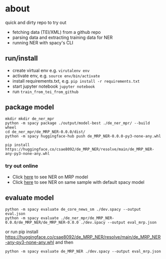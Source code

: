# about

quick and dirty repo to try out
* fetching data (TEI/XML) from a github repo
* parsing data and extracting training data for NER
* running NER with spacy's CLI


## run/install

* create virtual env e.g. `virutalenv env`
* activate env, e.g. `source env/bin/activate` 
* install requirements.txt, e.g. `pip install -r requirements.txt`
* start jupyter notebook `jupyter notebook` 
* run `train_from_tei_from_github`


## package model

```shell
mkdir mkdir de_ner_mpr
python -m spacy package ./output/model-best ./de_ner_mpr/ --build wheel
cd de_ner_mpr/de_MRP_NER-0.0.0/dist/
python -m spacy huggingface-hub push de_MRP_NER-0.0.0-py3-none-any.whl
```

`pip install https://huggingface.co/csae8092/de_MRP_NER/resolve/main/de_MRP_NER-any-py3-none-any.whl`

### try out online

* Click [here](https://huggingface.co/csae8092/de_MRP_NER?text=Wie+es+aber%2C+nachdem+ungeachtet+diese+Berechnung+damals+schon+bekannt+gewesen+sei%2C+doch+nur+376.754+fr.+in+Anspruch+genommen+worden+seien%2C+noch+m%C3%B6glich+sein+sollte%2C+hinterher+noch+um+43.154+fr.+an+ordentlichem+Bedarf+mehr+durchzusetzen%2C+sei+durchaus+nicht+abzusehen%2C+und+Referent+hielt+daher+den+Antrag+der+Hofkanzlei+schon+aus+diesem+Grunde+f%C3%BCr+unausf%C3%BChrbar.) to see NER on MRP model
* Click [here](https://huggingface.co/spacy/de_core_news_md?text=Wie+es+aber%2C+nachdem+ungeachtet+diese+Berechnung+damals+schon+bekannt+gewesen+sei%2C+doch+nur+376.754+fr.+in+Anspruch+genommen+worden+seien%2C+noch+m%C3%B6glich+sein+sollte%2C+hinterher+noch+um+43.154+fr.+an+ordentlichem+Bedarf+mehr+durchzusetzen%2C+sei+durchaus+nicht+abzusehen%2C+und+Referent+hielt+daher+den+Antrag+der+Hofkanzlei+schon+aus+diesem+Grunde+f%C3%BCr+unausf%C3%BChrbar.) to see NER on same sample with default spacy model


## evaluate model

```shell
python -m spacy evaluate de_core_news_sm ./dev.spacy --output eval.json
python -m spacy evaluate ./de_ner_mpr/de_MRP_NER-0.0.0/de_MRP_NER/de_MRP_NER-0.0.0 ./dev.spacy --output eval_mrp.json
```

or run pip install https://huggingface.co/csae8092/de_MRP_NER/resolve/main/de_MRP_NER-any-py3-none-any.whl and then

`python -m spacy evaluate de_MRP_NER ./dev.spacy --output eval_mrp.json`
